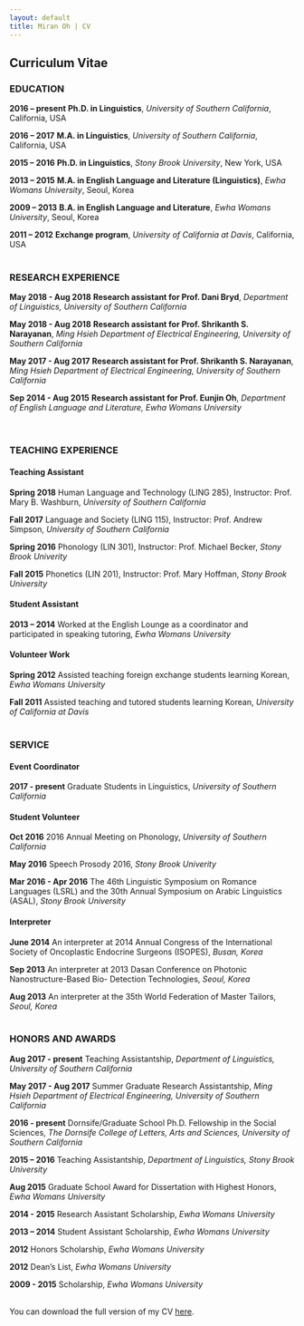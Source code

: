 ```yaml
---
layout: default
title: Miran Oh | CV
---
```

<body class="cv"></body>

## Curriculum Vitae
### EDUCATION

<span class="cv-year">**2016 – present**</span>
<span style="width: 85%;">**Ph.D. in Linguistics**, _University of Southern California_, California, USA</span>  

<span class="cv-year">**2016 – 2017**</span>
<span style="width: 85%;">**M.A. in Linguistics**, _University of Southern California_, California, USA</span>

<span class="cv-year">**2015 – 2016**</span>
<span style="width: 85%;">**Ph.D. in Linguistics**, _Stony Brook University_, New York, USA</span>  

<span class="cv-year">**2013 – 2015**</span>
<span style="width: 85%;">**M.A. in English Language and Literature (Linguistics)**, _Ewha Womans University_, Seoul, Korea</span>  

<span class="cv-year">**2009 – 2013**</span>
<span style="width: 85%;">**B.A. in English Language and Literature**, _Ewha Womans University_, Seoul, Korea</span>  

<span class="cv-year">**2011 – 2012**</span>
<span style="width: 85%;">**Exchange program**, _University of California at Davis_, California, USA</span>  
<br>

### RESEARCH EXPERIENCE

<span class="cv-year">**May 2018 - Aug 2018**</span>
<span style="width: 85%;">**Research assistant for Prof. Dani Bryd**, _Department of Linguistics, University of Southern California_</span>

<span class="cv-year">**May 2018 - Aug 2018**</span>
<span style="width: 85%;">**Research assistant for Prof. Shrikanth S. Narayanan**, _Ming Hsieh Department of Electrical Engineering, University of Southern California_</span>

<span class="cv-year">**May 2017 - Aug 2017**</span>
<span style="width: 85%;">**Research assistant for Prof. Shrikanth S. Narayanan**, _Ming Hsieh Department of Electrical Engineering, University of Southern California_</span>

<span class="cv-year">**Sep 2014 - Aug 2015**</span>
<span style="width: 85%;">**Research assistant for Prof. Eunjin Oh**, _Department of English Language and Literature, Ewha Womans University_</span>  
<br><br>

### TEACHING EXPERIENCE
#### Teaching Assistant
<span class="cv-year">**Spring 2018**</span>
<span style="width: 85%;">Human Language and Technology (LING 285), Instructor: Prof. Mary B. Washburn, _University of Southern California_</span>

<span class="cv-year">**Fall 2017**</span>
<span style="width: 85%;">Language and Society (LING 115), Instructor: Prof. Andrew Simpson, _University of Southern California_</span>

<span class="cv-year">**Spring 2016**</span>
<span style="width: 85%;">Phonology (LIN 301), Instructor: Prof. Michael Becker, _Stony Brook Univerity_</span>

<span class="cv-year">**Fall 2015**</span>
<span style="width: 85%;">Phonetics (LIN 201), Instructor: Prof. Mary Hoffman, _Stony Brook University_</span>

#### Student Assistant
<span class="cv-year">**2013 – 2014**</span>
<span style="width: 85%;">Worked at the English Lounge as a coordinator and participated in speaking tutoring, _Ewha Womans University_</span>

#### Volunteer Work
<span class="cv-year">**Spring 2012**</span>
<span style="width: 85%;">Assisted teaching foreign exchange students learning Korean, _Ewha Womans University_</span>

<span class="cv-year">**Fall 2011**</span>
<span style="width: 85%;">Assisted teaching and tutored students learning Korean, _University of California at Davis_</span>  
<br>
  
### SERVICE
#### Event Coordinator
<span class="cv-year">**2017 - present**</span>
<span style="width: 85%;">Graduate Students in Linguistics, _University of Southern California_</span>

#### Student Volunteer
<span class="cv-year">**Oct 2016**</span>
<span style="width: 85%;">2016 Annual Meeting on Phonology, _University of Southern California_</span>

<span class="cv-year">**May 2016**</span>
<span style="width: 85%;">Speech Prosody 2016, _Stony Brook Univerity_</span>

<span class="cv-year">**Mar 2016 - Apr 2016**</span>
<span style="width: 85%;">The 46th Linguistic Symposium on Romance Languages (LSRL) and the 30th Annual Symposium on Arabic Linguistics (ASAL), _Stony Brook University_</span>

#### Interpreter
<span class="cv-year">**June 2014**</span>
<span style="width: 85%;">An interpreter at 2014 Annual Congress of the International Society of Oncoplastic Endocrine Surgeons (ISOPES), _Busan, Korea_</span>

<span class="cv-year">**Sep 2013**</span>
<span style="width: 85%;">An interpreter at 2013 Dasan Conference on Photonic Nanostructure-Based Bio- Detection Technologies, _Seoul, Korea_</span>

<span class="cv-year">**Aug 2013**</span>
<span style="width: 85%;">An interpreter at the 35th World Federation of Master Tailors, _Seoul, Korea_</span>  
<br>

### HONORS AND AWARDS

<span class="cv-year">**Aug 2017 - present**</span>
<span style="width: 85%;">Teaching Assistantship, _Department of Linguistics, University of Southern California_</span>

<span class="cv-year">**May 2017 - Aug 2017**</span>
<span style="width: 85%;">Summer Graduate Research Assistantship, _Ming Hsieh Department of Electrical Engineering, University of Southern California_</span>

<span class="cv-year">**2016 - present**</span>
<span style="width: 85%;">Dornsife/Graduate School Ph.D. Fellowship in the Social Sciences, _The Dornsife College of Letters, Arts and Sciences, University of Southern California_</span>

<span class="cv-year">**2015 – 2016**</span>
<span style="width: 85%;">Teaching Assistantship, _Department of Linguistics, Stony Brook University_</span>

<span class="cv-year">**Aug 2015**</span>
<span style="width: 85%;">Graduate School Award for Dissertation with Highest Honors, _Ewha Womans University_</span>

<span class="cv-year">**2014 - 2015**</span>
<span style="width: 85%;">Research Assistant Scholarship, _Ewha Womans University_</span>

<span class="cv-year">**2013 – 2014**</span>
<span style="width: 85%;">Student Assistant Scholarship, _Ewha Womans University_</span>

<span class="cv-year">**2012**</span>
<span style="width: 85%;">Honors Scholarship, _Ewha Womans University_</span>

<span class="cv-year">**2012**</span>
<span style="width: 85%;">Dean’s List, _Ewha Womans University_</span>

<span class="cv-year">**2009 - 2015**</span>
<span style="width: 85%;">Scholarship, _Ewha Womans University_</span>  
<br>

<span id="download-cv">You can download the full version of my CV [here](http://miranoh.github.io/uploads/CV_miranoh.pdf).</span>  
<br>
